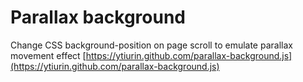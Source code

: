 # Parallax background
Change CSS background-position on page scroll to emulate parallax movement effect
[https://ytiurin.github.com/parallax-background.js](https://ytiurin.github.com/parallax-background.js)
